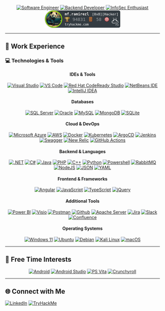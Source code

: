 <div align="center">

[![Software Engineer](https://img.shields.io/badge/Software%20Engineer-darkgreen?style=for-the-badge)](https://github.com/mf-rl)
[![Backend Developer](https://img.shields.io/badge/Backend%20Developer-yellow?style=for-the-badge)](https://github.com/mf-rl)
[![InfoSec Enthusiast](https://img.shields.io/badge/InfoSec%20Enthusiast-darkred?style=for-the-badge)](https://github.com/mf-rl)
<br/>
[![Profile Image](https://raw.githubusercontent.com/YawarPandar/YawarPandar/master/images/mf.ramirezl.png)](https://tryhackme.com/p/mf.ramirezl)

</div>

---

## 💼 Work Experience

### 💻 Technologies & Tools

<div align="center">

#### IDEs & Tools
[![Visual Studio](https://custom-icon-badges.demolab.com/badge/Visual%20Studio-5C2D91.svg?&logo=visualstudio&logoColor=white)](https://visualstudio.microsoft.com/vs/)
[![VS Code](https://custom-icon-badges.demolab.com/badge/Visual%20Studio%20Code-0078d7.svg?logo=vsc&logoColor=white)](https://code.visualstudio.com/)
[![Red Hat CodeReady Studio](https://img.shields.io/badge/CodeReady%20Studio-white?style=flat&logo=red-hat&logoColor=red)](https://www.redhat.com/en/technologies/jboss-middleware/codeready-studio)
[![NetBeans IDE](https://img.shields.io/badge/NetBeans%20IDE-1B6AC6.svg?logo=apache-netbeans-ide&logoColor=white)](#)
[![IntelliJ IDEA](https://img.shields.io/badge/IntelliJIDEA-000000.svg?logo=intellij-idea&logoColor=white)](#)

#### Databases
[![SQL Server](https://custom-icon-badges.demolab.com/badge/Microsoft%20SQL%20Server-CC2927?logo=mssqlserver-white&logoColor=white)](https://www.microsoft.com/en-us/sql-server/sql-server-2019)
[![Oracle](https://custom-icon-badges.demolab.com/badge/Oracle-F80000?logo=oracle&logoColor=fff)](https://www.oracle.com/database/)
[![MySQL](https://img.shields.io/badge/MySQL-4479A1?logo=mysql&logoColor=fff)](https://www.mysql.com/)
[![MongoDB](https://img.shields.io/badge/MongoDB-%234ea94b.svg?logo=mongodb&logoColor=white)](https://www.mongodb.com/)
[![SQLite](https://img.shields.io/badge/SQLite-%2307405e.svg?logo=sqlite&logoColor=white)](#)

#### Cloud & DevOps
[![Microsoft Azure](https://custom-icon-badges.demolab.com/badge/Microsoft%20Azure-0089D6?logo=msazure&logoColor=white)](https://azure.microsoft.com/en-us/)
[![AWS](https://custom-icon-badges.demolab.com/badge/AWS-%23FF9900.svg?logo=aws&logoColor=white)](https://aws.amazon.com/)
[![Docker](https://img.shields.io/badge/Docker-2496ED?logo=docker&logoColor=fff)](https://www.docker.com/)
[![Kubernetes](https://img.shields.io/badge/Kubernetes-326CE5?logo=kubernetes&logoColor=fff)](https://kubernetes.io/)
[![ArgoCD](https://img.shields.io/badge/ArgoCD-white?style=flat&logo=argo&logoColor=orange)](https://argo-cd.readthedocs.io/en/stable/)
[![Jenkins](https://img.shields.io/badge/Jenkins-D24939?logo=jenkins&logoColor=white)](https://www.jenkins.io/)
[![Swagger](https://img.shields.io/badge/Swagger-white?style=flat&logo=swagger&logoColor=green)](https://swagger.io/)
[![New Relic](https://img.shields.io/badge/New%20Relic-white?style=flat&logo=newrelic&logoColor=green)](https://newrelic.com/)
[![GitHub Actions](https://img.shields.io/badge/GitHub_Actions-2088FF?logo=github-actions&logoColor=white)](#)

#### Backend & Languages
[![.NET](https://img.shields.io/badge/.NET-white?style=flat&logo=.net&logoColor=purple)](https://dotnet.microsoft.com/)
[![C#](https://custom-icon-badges.demolab.com/badge/C%23-%23239120.svg?logo=cshrp&logoColor=white)](https://docs.microsoft.com/en-us/dotnet/csharp/)
[![Java](https://img.shields.io/badge/Java-%23ED8B00.svg?logo=openjdk&logoColor=white)](https://www.java.com/)
[![PHP](https://img.shields.io/badge/PHP-white?style=flat&logo=php&logoColor=blueviolet)](https://www.php.net/)
[![C++](https://img.shields.io/badge/C++-%2300599C.svg?logo=c%2B%2B&logoColor=white)](https://en.cppreference.com/w/)
[![Python](https://img.shields.io/badge/Python-3776AB?logo=python&logoColor=fff)](https://www.python.org/)
[![Powershell](https://img.shields.io/badge/Powershell%20Scripting-white?style=flat&logo=powershell&logoColor=blue)](https://github.com/PowerShell/PowerShell)
[![RabbitMQ](https://img.shields.io/badge/RabbitMQ-white?style=flat&logo=rabbitmq&logoColor=orange)](https://www.rabbitmq.com/)
[![NodeJS](https://img.shields.io/badge/Node.js-6DA55F?logo=node.js&logoColor=white)](#)
[![JSON](https://img.shields.io/badge/JSON-000?logo=json&logoColor=fff)](#)
[![YAML](https://img.shields.io/badge/YAML-CB171E?logo=yaml&logoColor=fff)](#)

#### Frontend & Frameworks
[![Angular](https://img.shields.io/badge/Angular-%23DD0031.svg?logo=angular&logoColor=white)](https://angular.io/)
[![JavaScript](https://img.shields.io/badge/JavaScript-F7DF1E?logo=javascript&logoColor=000)](https://www.javascript.com/)
[![TypeScript](https://img.shields.io/badge/TypeScript-3178C6?logo=typescript&logoColor=fff)](https://www.typescriptlang.org/)
[![jQuery](https://img.shields.io/badge/jQuery-0769AD?logo=jquery&logoColor=fff)](https://jquery.com/)

#### Additional Tools
[![Power BI](https://custom-icon-badges.demolab.com/badge/Power%20BI-F1C912?logo=power-bi&logoColor=fff)](https://powerbi.microsoft.com/)
[![Visio](https://img.shields.io/badge/Microsoft%20Visio-white?style=flat&logo=microsoft-visio&logoColor=blue)](https://office.live.com/start/visio.aspx)
[![Postman](https://img.shields.io/badge/Postman-white?style=flat&logo=postman&logoColor=orange)](https://www.postman.com/)
[![Github](https://img.shields.io/badge/GitHub-%23121011.svg?logo=github&logoColor=white)](https://github.com/)
[![Apache Server](https://img.shields.io/badge/Apache%20HTTP%20Server-white?style=flat&logo=apache&logoColor=red)](https://httpd.apache.org/)
[![Jira](https://img.shields.io/badge/Jira-0052CC?logo=jira&logoColor=fff)](#)
[![Slack](https://img.shields.io/badge/Slack-4A154B?logo=slack&logoColor=fff)](#)
[![Confluence](https://img.shields.io/badge/Confluence-172B4D?logo=confluence&logoColor=fff)](#)

#### Operating Systems
[![Windows 11](https://custom-icon-badges.demolab.com/badge/Windows-0078D6?logo=windows11&logoColor=white)](https://www.microsoft.com/en-us/software-download/windows11)
[![Ubuntu](https://img.shields.io/badge/Ubuntu-E95420?logo=ubuntu&logoColor=white)](https://ubuntu.com/)
[![Debian](https://img.shields.io/badge/Debian-A81D33?logo=debian&logoColor=fff)](https://www.debian.org/)
[![Kali Linux](https://img.shields.io/badge/Kali%20Linux-557C94?logo=kalilinux&logoColor=fff)](#)
[![macOS](https://img.shields.io/badge/macOS-000000?logo=apple&logoColor=F0F0F0)](#)

</div>

---

## 🎯 Free Time Interests

<div align="center">

[![Android](https://img.shields.io/badge/Android-3DDC84?logo=android&logoColor=white)](https://www.android.com/)
[![Android Studio](https://img.shields.io/badge/Android%20Studio-white?style=flat&logo=android-studio&logoColor=green)](https://developer.android.com/studio/)
[![PS Vita](https://img.shields.io/badge/PS%20Vita-white?style=flat&logo=playstation-vita&logoColor=blue)](https://en.wikipedia.org/wiki/PlayStation_Vita)
[![Crunchyroll](https://img.shields.io/badge/Crunchyroll-white?style=flat&logo=crunchyroll&logoColor=orange)](https://www.crunchyroll.com/)

</div>

---

## 🌐 Connect with Me

[![LinkedIn](https://img.shields.io/badge/LinkedIn-blue?style=flat&logo=linkedin)](https://www.linkedin.com/in/mauricioramirezrl/)
[![TryHackMe](https://img.shields.io/badge/TryHackMe-green?style=flat&logo=tryhackme)](https://tryhackme.com/p/mf.ramirezl)

